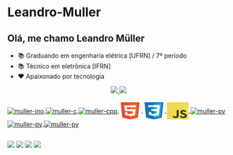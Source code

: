 # Leandro-Muller

## Olá, me chamo Leandro Müller
- 📚 Graduando em engenharia elétrica [UFRN] / 7º período
- 📚 Técnico em eletrônica [IFRN]
- ❤ Apaixonado por tecnologia

<div align="center">
  <a href="https://github.com/mullerino">
  <img height="150em" src="https://github-readme-stats.vercel.app/api?username=mullerino&show_icons=true&theme=dracula">
  <img height="150em" src="https://github-readme-stats.vercel.app/api/top-langs/?username=mullerino&layout=compact&langs_count=7&theme=dracula"/>
</div>
<div style="display: inline_block"><br>
  <img align="center" alt="muller-ino" height="40" width="50" src="https://cdn.jsdelivr.net/gh/devicons/devicon/icons/arduino/arduino-original.svg">
  <img align="center" alt="muller-c" height="40" width="50" src="https://cdn.jsdelivr.net/gh/devicons/devicon/icons/c/c-plain.svg">
  <img align="center" alt="muller-cpp" height="40" width="50" src="https://cdn.jsdelivr.net/gh/devicons/devicon/icons/cplusplus/cplusplus-plain.svg">
  <img align="center" alt="muller-html" height="40" width="50"        src="https://raw.githubusercontent.com/devicons/devicon/1119b9f84c0290e0f0b38982099a2bd027a48bf1/icons/html5/html5-original.svg">
  <img align="center" alt="muller-css" height="40" width="50"                src="https://raw.githubusercontent.com/devicons/devicon/1119b9f84c0290e0f0b38982099a2bd027a48bf1/icons/css3/css3-original.svg">
  <img align="center" alt="muller-js" height="40" width="50" src="https://raw.githubusercontent.com/devicons/devicon/1119b9f84c0290e0f0b38982099a2bd027a48bf1/icons/javascript/javascript-original.svg">
  <img align="center" alt="muller-py" height="40" width="50" src="https://cdn.jsdelivr.net/gh/devicons/devicon/icons/python/python-original.svg">
  <img align="center" alt="muller-py" height="40" width="50" src="https://cdn.jsdelivr.net/gh/devicons/devicon/icons/react/react-original.svg">
  <img align="center" alt="muller-py" height="40" width="50" src="https://cdn.jsdelivr.net/gh/devicons/devicon/icons/nodejs/nodejs-original.svg">
</div>
  
  ##
  
  <div> 
  <a href="" target="_blank"><img src="https://img.shields.io/badge/WhatsApp-25D366?style=for-the-badge&logo=whatsapp&logoColor=white" target="_blank"></a>
  <a href="https://www.instagram.com/leandr0_muller/" target="_blank"><img src="https://img.shields.io/badge/-Instagram-%23E4405F?style=for-the-badge&logo=instagram&logoColor=white" target="_blank"></a>
  <a href = "mailto:leandromllr9@gmail.com"><img src="https://img.shields.io/badge/Gmail-D14836?style=for-the-badge&logo=gmail&logoColor=white" target="_blank"></a>
  <a href="https://www.linkedin.com/in/leandromuller7/" target="_blank"><img src="https://img.shields.io/badge/-LinkedIn-%230077B5?style=for-the-badge&logo=linkedin&logoColor=white"</a> 
 
 
</div>
